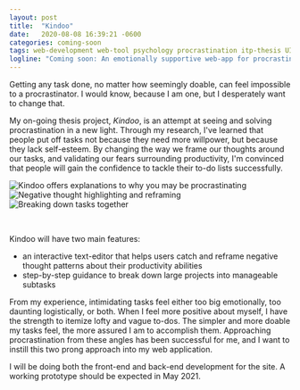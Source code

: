 ```yaml
---
layout: post
title:  "Kindoo"
date:   2020-08-08 16:39:21 -0600
categories: coming-soon
tags: web-development web-tool psychology procrastination itp-thesis UI-UX
logline: "Coming soon: An emotionally supportive web-app for procrastinators"
---
```


Getting any task done, no matter how seemingly doable, can feel impossible to a procrastinator. I would know, because I am one, but I desperately want to change that. 

My on-going thesis project, *Kindoo*, is an attempt at seeing and solving procrastination in a new light. Through my research, I've learned that people put off tasks not because they need more willpower, but because they lack self-esteem. By changing the way we frame our thoughts around our tasks, and validating our fears surrounding productivity, I'm convinced that people will gain the confidence to tackle their to-do lists successfully. 

<div class="carousel">
    <img class="photo" src="{{ site.baseurl }}/images/projects/kindoo/multiple-choice.png" alt="Kindoo offers explanations to why you may be procrastinating">
    <img class="photo" src="{{ site.baseurl }}/images/projects/kindoo/reframe.png" alt="Negative thought highlighting and reframing">
    <img class="photo" src="{{ site.baseurl }}/images/projects/kindoo/chunking.png" alt="Breaking down tasks together">
</div>
<p class="carousel-caption">&nbsp;</p>

Kindoo will have two main features:
<ul>
<li> an interactive text-editor that helps users catch and reframe negative thought patterns about their productivity abilities </li>
<li> step-by-step guidance to break down large projects into manageable subtasks </li>
</ul>

From my experience, intimidating tasks feel either too big emotionally, too daunting logistically, or both. When I feel more positive about myself, I have the strength to itemize lofty and vague to-dos. The simpler and more doable my tasks feel, the more assured I am to accomplish them. Approaching procrastination from these angles has been successful for me, and I want to instill this two prong approach into my web application. 

I will be doing both the front-end and back-end development for the site. A working prototype should be expected in May 2021.